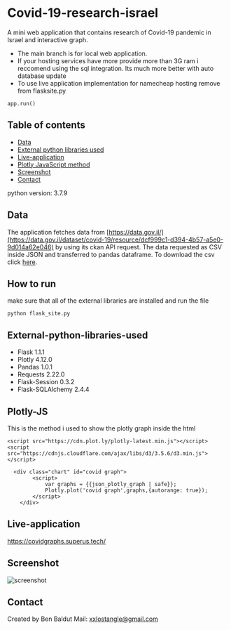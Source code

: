 # Covid-19-research-israel

A mini web application that contains research of Covid-19 pandemic in Israel and interactive graph.
* The main branch is for local web application.
* If your hosting services have more provide more than 3G ram i reccomend using the sql integration. Its much more better with auto database update
* To use live application implementation for namecheap hosting remove from flasksite.py 
```
app.run()
```

## Table of contents
* [Data](#Data)
* [External python libraries used](#External-python-libraries-used)
* [Live-application](#Live-application)
* [Plotly JavaScript method](#Plotly-JS)
* [Screenshot](#Screenshot)
* [Contact](#contact)

python version: 3.7.9
## Data
The application fetches data from [https://data.gov.il/](https://data.gov.il/dataset/covid-19/resource/dcf999c1-d394-4b57-a5e0-9d014a62e046) by using its ckan API request.
The data requested as CSV inside JSON and transferred to pandas dataframe.
To download the csv click [here](https://data.gov.il/dataset/f54e79b2-3e6b-4b65-a857-f93e47997d9c/resource/dcf999c1-d394-4b57-a5e0-9d014a62e046/download/corona_lab_tests_ver_0095.csv).
## How to run
make sure that all of the external libraries are installed and run the file
```
python flask_site.py
```
## External-python-libraries-used
* Flask 1.1.1
* Plotly 4.12.0
* Pandas 1.0.1
* Requests 2.22.0
* Flask-Session 0.3.2
* Flask-SQLAlchemy 2.4.4

## Plotly-JS
This is the method i used to show the plotly graph inside the html
```
<script src="https://cdn.plot.ly/plotly-latest.min.js"></script>
<script src="https://cdnjs.cloudflare.com/ajax/libs/d3/3.5.6/d3.min.js"></script>

  <div class="chart" id="covid graph"> 
        <script>
            var graphs = {{json_plotly_graph | safe}};
            Plotly.plot('covid graph',graphs,{autorange: true});
        </script>
    </div>
```


## Live-application
https://covidgraphs.superus.tech/

## Screenshot
![screenshot](https://i.postimg.cc/VLw4FsdV/Screenshot-4.png)



## Contact
Created by Ben Baldut Mail: xxlostangle@gmail.com
